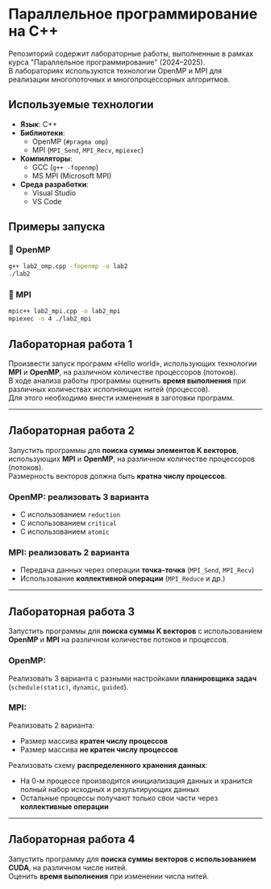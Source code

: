 # Параллельное программирование на C++

Репозиторий содержит лабораторные работы, выполненные в рамках курса "Параллельное программирование" (2024–2025).  
В лабораториях используются технологии OpenMP и MPI для реализации многопоточных и многопроцессорных алгоритмов.

## Используемые технологии

- **Язык**: C++
- **Библиотеки**:
  - OpenMP (`#pragma omp`)
  - MPI (`MPI_Send`, `MPI_Recv`, `mpiexec`)
- **Компиляторы**:
  - GCC (`g++ -fopenmp`)
  - MS MPI (Microsoft MPI)
- **Среда разработки**:
  - Visual Studio
  - VS Code

## Примеры запуска

### 🔹 OpenMP
```bash
g++ lab2_omp.cpp -fopenmp -o lab2
./lab2
```

### 🔹 MPI
```bash
mpic++ lab2_mpi.cpp -o lab2_mpi
mpiexec -n 4 ./lab2_mpi
```

## Лабораторная работа 1

Произвести запуск программ «Hello world», использующих технологии **MPI** и **OpenMP**, на различном количестве процессоров (потоков).  
В ходе анализа работы программы оценить **время выполнения** при различных количествах исполняющих нитей (процессов).  
Для этого необходимо внести изменения в заготовки программ.

---

## Лабораторная работа 2

Запустить программы для **поиска суммы элементов K векторов**, использующих **MPI** и **OpenMP**, на различном количестве процессоров (потоков).  
Размерность векторов должна быть **кратна числу процессов**.

### OpenMP: реализовать 3 варианта
- С использованием `reduction`
- С использованием `critical`
- С использованием `atomic`

### MPI: реализовать 2 варианта
- Передача данных через операции **точка-точка** (`MPI_Send`, `MPI_Recv`)
- Использование **коллективной операции** (`MPI_Reduce` и др.)

---

## Лабораторная работа 3

Запустить программы для **поиска суммы K векторов** с использованием **OpenMP** и **MPI** на различном количестве потоков и процессов.

### OpenMP:
Реализовать 3 варианта с разными настройками **планировщика задач** (`schedule(static)`, `dynamic`, `guided`).

### MPI:
Реализовать 2 варианта:
- Размер массива **кратен числу процессов**
- Размер массива **не кратен числу процессов**

Реализовать схему **распределенного хранения данных**:
- На 0-м процессе производится инициализация данных и хранится полный набор исходных и результирующих данных
- Остальные процессы получают только свои части через **коллективные операции**

---

## Лабораторная работа 4

Запустить программу для **поиска суммы векторов с использованием CUDA**, на различном числе нитей.  
Оценить **время выполнения** при изменении числа нитей.
